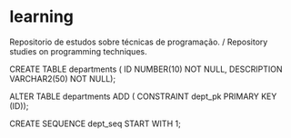 # learning
Repositorio de estudos sobre técnicas de programação. / Repository studies on programming techniques.

CREATE TABLE departments (
  ID           NUMBER(10)    NOT NULL,
  DESCRIPTION  VARCHAR2(50)  NOT NULL);

ALTER TABLE departments ADD (
  CONSTRAINT dept_pk PRIMARY KEY (ID));

CREATE SEQUENCE dept_seq START WITH 1;
